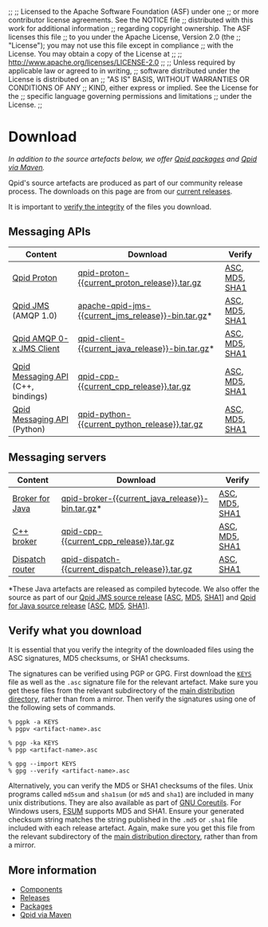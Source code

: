 ;;
;; Licensed to the Apache Software Foundation (ASF) under one
;; or more contributor license agreements.  See the NOTICE file
;; distributed with this work for additional information
;; regarding copyright ownership.  The ASF licenses this file
;; to you under the Apache License, Version 2.0 (the
;; "License"); you may not use this file except in compliance
;; with the License.  You may obtain a copy of the License at
;; 
;;   http://www.apache.org/licenses/LICENSE-2.0
;; 
;; Unless required by applicable law or agreed to in writing,
;; software distributed under the License is distributed on an
;; "AS IS" BASIS, WITHOUT WARRANTIES OR CONDITIONS OF ANY
;; KIND, either express or implied.  See the License for the
;; specific language governing permissions and limitations
;; under the License.
;;

# Download

*In addition to the source artefacts below, we offer
[Qpid packages](packages.html) and [Qpid via Maven](maven.html).*

Qpid's source artefacts are produced as part of our community release
process. The downloads on this page are from our
[current releases]({{site_url}}/releases/index.html#current-releases).

It is important to [verify the integrity](#verify-what-you-download) of the files you download.

## Messaging APIs

| Content | Download | Verify |
| ------- | -------- | ------ |
| [Qpid Proton]({{site_url}}/proton/index.html) | [qpid-proton-{{current_proton_release}}.tar.gz](http://www.apache.org/dyn/closer.lua/qpid/proton/{{current_proton_release}}/qpid-proton-{{current_proton_release}}.tar.gz) | [ASC](http://www.apache.org/dist/qpid/proton/{{current_proton_release}}/qpid-proton-{{current_proton_release}}.tar.gz.asc), [MD5](http://www.apache.org/dist/qpid/proton/{{current_proton_release}}/qpid-proton-{{current_proton_release}}.tar.gz.md5), [SHA1](http://www.apache.org/dist/qpid/proton/{{current_proton_release}}/qpid-proton-{{current_proton_release}}.tar.gz.sha1) |
| [Qpid JMS]({{site_url}}/components/jms/index.html) (AMQP 1.0) | [apache-qpid-jms-{{current_jms_release}}-bin.tar.gz](http://www.apache.org/dyn/closer.lua/qpid/jms/{{current_jms_release}}/apache-qpid-jms-{{current_jms_release}}-bin.tar.gz)\* | [ASC](http://www.apache.org/dist/qpid/jms/{{current_jms_release}}/apache-qpid-jms-{{current_jms_release}}-bin.tar.gz.asc), [MD5](http://www.apache.org/dist/qpid/jms/{{current_jms_release}}/apache-qpid-jms-{{current_jms_release}}-bin.tar.gz.md5), [SHA1](http://www.apache.org/dist/qpid/jms/{{current_jms_release}}/apache-qpid-jms-{{current_jms_release}}-bin.tar.gz.sha1) |
| [Qpid AMQP 0-x JMS Client]({{site_url}}/components/jms/amqp-0-x.html) | [qpid-client-{{current_java_release}}-bin.tar.gz](http://www.apache.org/dyn/closer.lua/qpid/java/{{current_java_release}}/binaries/qpid-client-{{current_java_release}}-bin.tar.gz)\* | [ASC](http://www.apache.org/dist/qpid/java/{{current_java_release}}/binaries/qpid-client-{{current_java_release}}-bin.tar.gz.asc), [MD5](http://www.apache.org/dist/qpid/java/{{current_java_release}}/binaries/qpid-client-{{current_java_release}}-bin.tar.gz.md5), [SHA1](http://www.apache.org/dist/qpid/java/{{current_java_release}}/binaries/qpid-client-{{current_java_release}}-bin.tar.gz.sha1) |
| [Qpid Messaging API]({{site_url}}/components/messaging-api/index.html) (C++, bindings) | [qpid-cpp-{{current_cpp_release}}.tar.gz](http://www.apache.org/dyn/closer.lua/qpid/cpp/{{current_cpp_release}}/qpid-cpp-{{current_cpp_release}}.tar.gz) | [ASC](http://www.apache.org/dist/qpid/cpp/{{current_cpp_release}}/qpid-cpp-{{current_cpp_release}}.tar.gz.asc), [MD5](http://www.apache.org/dist/qpid/cpp/{{current_cpp_release}}/qpid-cpp-{{current_cpp_release}}.tar.gz.md5), [SHA1](http://www.apache.org/dist/qpid/cpp/{{current_cpp_release}}/qpid-cpp-{{current_cpp_release}}.tar.gz.sha1) |
| [Qpid Messaging API]({{site_url}}/components/messaging-api/index.html) (Python) | [qpid-python-{{current_python_release}}.tar.gz](http://www.apache.org/dyn/closer.lua/qpid/python/{{current_python_release}}/qpid-python-{{current_python_release}}.tar.gz) | [ASC](http://www.apache.org/dist/qpid/python/{{current_python_release}}/qpid-python-{{current_python_release}}.tar.gz.asc), [MD5](http://www.apache.org/dist/qpid/python/{{current_python_release}}/qpid-python-{{current_python_release}}.tar.gz.md5), [SHA1](http://www.apache.org/dist/qpid/python/{{current_python_release}}/qpid-python-{{current_python_release}}.tar.gz.sha1) |

## Messaging servers

| Content | Download | Verify |
| ------- | -------- | ------ |
| [Broker for Java]({{site_url}}/components/java-broker/index.html) | [qpid-broker-{{current_java_release}}-bin.tar.gz](http://www.apache.org/dyn/closer.lua/qpid/java/{{current_java_release}}/binaries/qpid-broker-{{current_java_release}}-bin.tar.gz)\* | [ASC](http://www.apache.org/dist/qpid/java/{{current_java_release}}/binaries/qpid-broker-{{current_java_release}}-bin.tar.gz.asc), [MD5](http://www.apache.org/dist/qpid/java/{{current_java_release}}/binaries/qpid-broker-{{current_java_release}}-bin.tar.gz.md5), [SHA1](http://www.apache.org/dist/qpid/java/{{current_java_release}}/binaries/qpid-broker-{{current_java_release}}-bin.tar.gz.sha1) |
| [C++ broker]({{site_url}}/components/cpp-broker/index.html) | [qpid-cpp-{{current_cpp_release}}.tar.gz](http://www.apache.org/dyn/closer.lua/qpid/cpp/{{current_cpp_release}}/qpid-cpp-{{current_cpp_release}}.tar.gz) | [ASC](http://www.apache.org/dist/qpid/cpp/{{current_cpp_release}}/qpid-cpp-{{current_cpp_release}}.tar.gz.asc), [MD5](http://www.apache.org/dist/qpid/cpp/{{current_cpp_release}}/qpid-cpp-{{current_cpp_release}}.tar.gz.md5), [SHA1](http://www.apache.org/dist/qpid/cpp/{{current_cpp_release}}/qpid-cpp-{{current_cpp_release}}.tar.gz.sha1) |
| [Dispatch router]({{site_url}}/components/dispatch-router/index.html) | [qpid-dispatch-{{current_dispatch_release}}.tar.gz](http://www.apache.org/dyn/closer.lua/qpid/dispatch/{{current_dispatch_release}}/qpid-dispatch-{{current_dispatch_release}}.tar.gz) | [ASC](http://www.apache.org/dist/qpid/dispatch/{{current_dispatch_release}}/qpid-dispatch-{{current_dispatch_release}}.tar.gz.asc), [SHA1](http://www.apache.org/dist/qpid/dispatch/{{current_dispatch_release}}/qpid-dispatch-{{current_dispatch_release}}.tar.gz.sha1) |

\*These Java artefacts are released as compiled bytecode.  We also
offer the source as part of our
[Qpid JMS source release](http://www.apache.org/dyn/closer.lua/qpid/jms/{{current_jms_release}}/apache-qpid-jms-{{current_jms_release}}-src.tar.gz)
\[[ASC](http://www.apache.org/dist/qpid/jms/{{current_jms_release}}/apache-qpid-jms-{{current_jms_release}}-src.tar.gz.asc),
[MD5](http://www.apache.org/dist/qpid/jms/{{current_jms_release}}/apache-qpid-jms-{{current_jms_release}}-src.tar.gz.md5),
[SHA1](http://www.apache.org/dist/qpid/jms/{{current_jms_release}}/apache-qpid-jms-{{current_jms_release}}-src.tar.gz.sha1)\]
and
[Qpid for Java source release](http://www.apache.org/dyn/closer.lua/qpid/java/{{current_java_release}}/qpid-java-{{current_java_release}}.tar.gz)
\[[ASC](http://www.apache.org/dist/qpid/java/{{current_java_release}}/qpid-java-{{current_java_release}}.tar.gz.asc),
[MD5](http://www.apache.org/dist/qpid/java/{{current_java_release}}/qpid-java-{{current_java_release}}.tar.gz.md5),
[SHA1](http://www.apache.org/dist/qpid/java/{{current_java_release}}/qpid-java-{{current_java_release}}.tar.gz.sha1)\].


## Verify what you download

It is essential that you verify the integrity of the downloaded files
using the ASC signatures, MD5 checksums, or SHA1 checksums.

The signatures can be verified using PGP or GPG. First download
the [`KEYS`](http://www.apache.org/dist/qpid/KEYS) file as well as the
`.asc` signature file for the relevant artefact. Make sure you get
these files from the relevant subdirectory of the
[main distribution directory](http://www.apache.org/dist/qpid/),
rather than from a mirror. Then verify the signatures using one of the
following sets of commands.

    % pgpk -a KEYS
    % pgpv <artifact-name>.asc

    % pgp -ka KEYS
    % pgp <artifact-name>.asc

    % gpg --import KEYS
    % gpg --verify <artifact-name>.asc

Alternatively, you can verify the MD5 or SHA1 checksums of the
files. Unix programs called `md5sum` and `sha1sum` (or `md5` and
`sha1`) are included in many unix distributions.  They are also
available as part of
[GNU Coreutils](http://www.gnu.org/software/coreutils/). For
Windows users, [FSUM](http://www.slavasoft.com/fsum/) supports MD5 and
SHA1. Ensure your generated checksum string matches the string
published in the `.md5` or `.sha1` file included with each release
artefact. Again, make sure you get this file from the relevant
subdirectory of the
[main distribution directory](http://www.apache.org/dist/qpid/),
rather than from a mirror.

## More information

 - [Components]({{site_url}}/components/index.html)
 - [Releases]({{site_url}}/releases/index.html)
 - [Packages](packages.html)
 - [Qpid via Maven](maven.html)
